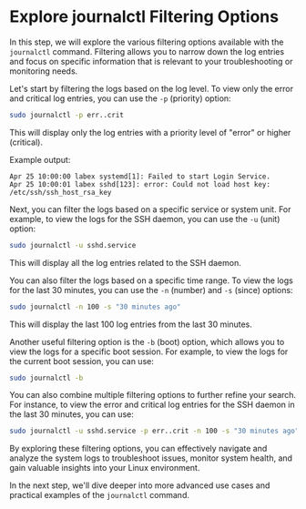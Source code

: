 # Explore journalctl Filtering Options

In this step, we will explore the various filtering options available with the `journalctl` command. Filtering allows you to narrow down the log entries and focus on specific information that is relevant to your troubleshooting or monitoring needs.

Let's start by filtering the logs based on the log level. To view only the error and critical log entries, you can use the `-p` (priority) option:

```bash
sudo journalctl -p err..crit
```

This will display only the log entries with a priority level of "error" or higher (critical).

Example output:

```
Apr 25 10:00:00 labex systemd[1]: Failed to start Login Service.
Apr 25 10:00:01 labex sshd[123]: error: Could not load host key: /etc/ssh/ssh_host_rsa_key
```

Next, you can filter the logs based on a specific service or system unit. For example, to view the logs for the SSH daemon, you can use the `-u` (unit) option:

```bash
sudo journalctl -u sshd.service
```

This will display all the log entries related to the SSH daemon.

You can also filter the logs based on a specific time range. To view the logs for the last 30 minutes, you can use the `-n` (number) and `-s` (since) options:

```bash
sudo journalctl -n 100 -s "30 minutes ago"
```

This will display the last 100 log entries from the last 30 minutes.

Another useful filtering option is the `-b` (boot) option, which allows you to view the logs for a specific boot session. For example, to view the logs for the current boot session, you can use:

```bash
sudo journalctl -b
```

You can also combine multiple filtering options to further refine your search. For instance, to view the error and critical log entries for the SSH daemon in the last 30 minutes, you can use:

```bash
sudo journalctl -u sshd.service -p err..crit -n 100 -s "30 minutes ago"
```

By exploring these filtering options, you can effectively navigate and analyze the system logs to troubleshoot issues, monitor system health, and gain valuable insights into your Linux environment.

In the next step, we'll dive deeper into more advanced use cases and practical examples of the `journalctl` command.
